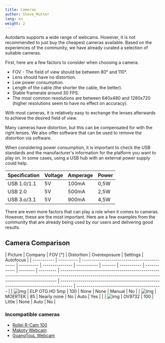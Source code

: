 ```yaml
---
title: Cameras
author: Steve_Mutter
lang: en
weight: 2
---
```


Autodarts supports a wide range of webcams. However, it is not recommended to just buy the cheapest cameras available. Based on the experiences of the community, we have already curated a selection of suitable cameras.

First, here are a few factors to consider when choosing a camera.

- FOV - The field of view should be between 80° and 110°.
- Lens should have no distortion.
- Low power consumption.
- Length of the cable (the shorter the cable, the better).
- Stable framerate around 30 FPS.
- The most common resolutions are between 640x480 and 1280x720 (higher resolutions seem to have no effect on accuracy).



With most cameras, it is relatively easy to exchange the lenses afterwards to achieve the desired field of view.

Many cameras have distortion, but this can be compensated for with the right lenses.
We also offer software that can be used to remove the distortion via software.

When considering power consumption, it is important to check the USB standards and the manufacturer's information for the platform you want to play on.
In some cases, using a USB hub with an external power supply could help.

| Specification | Voltage | Amperage | Power |
| ------------- | ------- | -------- | ----- |
| USB 1.0/1.1   | 5V      | 100mA    | 0,5W  |
| USB 2.0       | 5V      | 500mA    | 2,5W  |
| USB 3.o/3.1   | 5V      | 900mA    | 4,5W  |

There are even more factors that can play a role when it comes to cameras.
However, these are the most important.
Here are a few examples from the community that are already being used by our users and delivering good results.

## Camera Comparison

| Picture                                      | Company        | FOV [°] | Distortion  | Overexposure | Settings | Autofocus |
| ----------- | ---------- | -------------------------------------------- | ---------- | --------------- | ----------- | ------- | ----------- | ------------ | -------- | --------- | ---------------------------------------------------------------------------------------------------------------------------------------------------------- | ------------------------------------------------------------------------------------ | ------------------------------------------- |
| ![img](/camera-comp/images/elp_otg.png)      | ELP OTG HD 5mp        | 100     | None        | None         | Manual   | No        |
| ![img](/camera-comp/images/mortek_mc920.png) | MOERTEK    | 85      | Nearly none | No           | Auto     | Yes       |                                            |
| ![img](/camera-comp/images/ov9732.png)    | OV9732       | 100      | Little         | None          | Auto     | No       | 

### Incompatible cameras

- [Rollei R-Cam 100](https://tinyurl.com/mwj7uvrd)
- [Makoty Webcam](https://tinyurl.com/4e5pmtjy)
- [GuangTouL Webcam](https://tinyurl.com/3dek8m2a)
